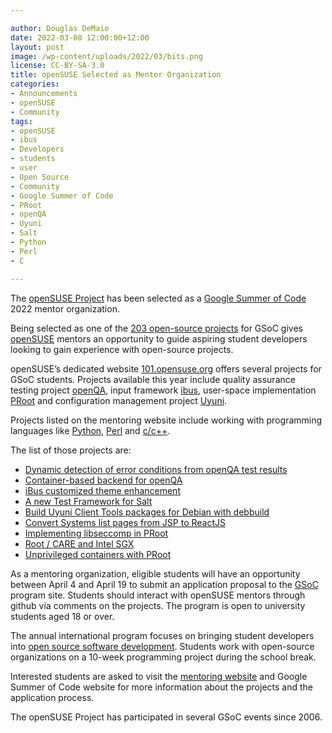 ```yaml
---

author: Douglas DeMaio
date: 2022-03-08 12:00:00+12:00
layout: post
image: /wp-content/uploads/2022/03/bits.png
license: CC-BY-SA-3.0
title: openSUSE Selected as Mentor Organization 
categories:
- Announcements
- openSUSE
- Community
tags:
- openSUSE
- ibus
- Developers
- students
- user
- Open Source
- Community
- Google Summer of Code
- PRoot
- openQA
- Uyuni
- Salt
- Python
- Perl
- C

---
```


The [openSUSE Project](https://www.opensuse.org/) has been selected as a [Google Summer of Code](https://summerofcode.withgoogle.com) 2022 mentor organization.

Being selected as one of the [203 open-source projects](https://g.co/gsoc) for GSoC gives [openSUSE](https://www.opensuse.org/) mentors an opportunity to guide aspiring student developers looking to gain experience with open-source projects.  

openSUSE’s dedicated website [101.opensuse.org](http://101.opensuse.org/) offers several projects for GSoC students. Projects available this year include quality assurance testing project [openQA](http://open.qa/), input framework [ibus](https://101.opensuse.org/#ibus), user-space implementation [PRoot](https://101.opensuse.org/#PRoot) and configuration management project [Uyuni](https://www.uyuni-project.org). 

Projects listed on the mentoring website include working with programming languages like [Python](https://www.python.org/), [Perl](https://www.perl.org/) and [c/c++](https://isocpp.org/).

The list of those projects are:

* [Dynamic detection of error conditions from openQA test results](https://github.com/openSUSE/mentoring/issues/121)
* [Container-based backend for openQA](https://github.com/openSUSE/mentoring/issues/120)
* [iBus customized theme enhancement](https://github.com/openSUSE/mentoring/issues/182)
* [A new Test Framework for Salt](https://github.com/openSUSE/mentoring/issues/184)
* [Build Uyuni Client Tools packages for Debian with debbuild](https://github.com/openSUSE/mentoring/issues/183)
* [Convert Systems list pages from JSP to ReactJS](https://github.com/openSUSE/mentoring/issues/181)
* [Implementing libseccomp in PRoot](https://github.com/openSUSE/mentoring/issues/163)
* [Root / CARE and Intel SGX](https://github.com/openSUSE/mentoring/issues/161)
* [Unprivileged containers with PRoot](https://github.com/openSUSE/mentoring/issues/160)


As a mentoring organization, eligible students will have an opportunity between April 4 and April 19 to submit an application proposal to the [GSoC](https://summerofcode.withgoogle.com/) program site. Students should interact with openSUSE mentors through github via comments on the projects. The program is open to university students aged 18 or over.

The annual international program focuses on bringing student developers into [open source software development](https://en.wikipedia.org/wiki/Open-source_software_development). Students work with open-source organizations on a 10-week programming project during the school break.

Interested students are asked to visit the [mentoring website](http://101.opensuse.org/) and Google Summer of Code website for more information about the projects and the application process.

The openSUSE Project has participated in several GSoC events since 2006.


<meta name="openSUSE, Google Summer of Code, Developers, sysadmin, user, Open Source, students, Linux" content="HTML,CSS,XML,JavaScript">
